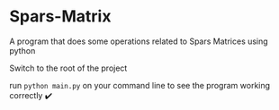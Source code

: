 # Spars-Matrix
A program that does some operations related to Spars Matrices using python 

Switch to the root of the project

run `python main.py` on your command line to see the program working correctly :heavy_check_mark: 

